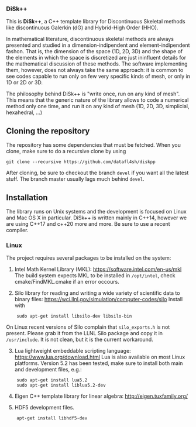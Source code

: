 ### DiSk++

This is __DiSk++__, a C++ template library for Discontinuous Skeletal methods like discontinuous Galerkin (dG) and Hybrid-High Order (HHO).

In mathematical literature, discontinuous skeletal methods are always presented and studied in a dimension-indipendent and element-indipendent fashon. That is, the dimension of the space (1D, 2D, 3D) and the shape of the elements in which the space is discretized are just ininfluent details for the mathematical discussion of these methods. The software implementing them, however, does not always take the same approach: it is common to see codes capable to run only on few very specific kinds of mesh, or only in 1D or 2D or 3D.

The philosophy behind DiSk++ is "write once, run on any kind of mesh". This means that the generic nature of the library allows to code a numerical method only one time, and run it on any kind of mesh (1D, 2D, 3D, simplicial, hexahedral, ...)

## Cloning the repository
The repository has some dependencies that must be fetched. When you clone, make sure to do a recursive clone by using

```git clone --recursive https://github.com/datafl4sh/diskpp```

After cloning, be sure to checkout the branch `devel` if you want all the latest stuff. The branch master usually lags much behind `devel`.

## Installation
The library runs on Unix systems and the development is focused on Linux and Mac OS X in particular. DiSk++ is written mainly in C++14, however we are using C++17 and c++20 more and more. Be sure to use a recent compiler.

### Linux
The project requires several packages to be installed on the system:

1. Intel Math Kernel Library (MKL): https://software.intel.com/en-us/mkl
The build system expects MKL to be installed in `/opt/intel`, check cmake/FindMKL.cmake if an error occours.

2. Silo library for reading and writing a wide variety of scientific data to binary files: https://wci.llnl.gov/simulation/computer-codes/silo
Install with
```
    sudo apt-get install libsilo-dev libsilo-bin
```
On Linux recent versions of Silo complain that `silo_exports.h` is not present. Please grab it from the LLNL Silo package and copy it in `/usr/include`. It is not clean, but it is the current workaround.

3. Lua lightweight embeddable scripting language: https://www.lua.org/download.html
Lua is also available on most Linux platforms. Version 5.2 has been tested, make sure to install both main and development files, e.g.:

```
    sudo apt-get install lua5.2
    sudo apt-get install liblua5.2-dev
```

4. Eigen C++ template library for linear algebra: http://eigen.tuxfamily.org/

5. HDF5 development files.
```
    apt-get install libhdf5-dev
```
